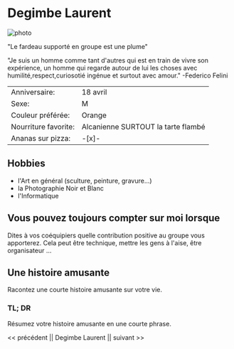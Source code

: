 # Degimbe Laurent

![photo](https://media-exp1.licdn.com/dms/image/C4D03AQHoYO8Dm16rLA/profile-displayphoto-shrink_200_200/0/1565350518019?e=1615420800&v=beta&t=y4kYSeiRW8R1fMbpITWdVtF4KozlltVgZ89cSQnNvSo)

"Le fardeau supporté en groupe est une plume"

"Je suis un homme comme tant d'autres qui est en train de vivre son expérience, un homme qui regarde autour de lui
les choses avec humilité,respect,curiosotié ingénue et surtout avec amour." -Federico Felini

|                       |                                      |
|-----------------------|--------------------------------------|
|Anniversaire:          |                             18 avril |
|Sexe:                  |                                    M |
|Couleur préférée:      |                               Orange |
|Nourriture favorite:   | Alcanienne SURTOUT la tarte flambé   |
|Ananas sur pizza:      |             -[x]-                    |


## Hobbies

* l'Art en général (sculture, peinture, gravure...)
* la Photographie Noir et Blanc
* l'Informatique 


## Vous pouvez toujours compter sur moi lorsque

Dites à vos coéquipiers quelle contribution positive au groupe vous apporterez.
Cela peut être technique, mettre les gens à l'aise, être organisateur ...


## Une histoire amusante

Racontez une courte histoire amusante sur votre vie.


### TL; DR

Résumez votre histoire amusante en une courte phrase.


<< précédent || Degimbe Laurent || suivant >>
